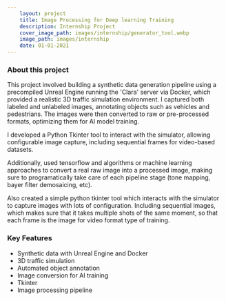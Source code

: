 ```yaml
---
    layout: project
    title: Image Processing for Deep learning Training
    description: Internship Project
    cover_image_path: images/internship/generator_tool.webp
    image_path: images/internship
    date: 01-01-2021
---
```


### About this project

This project involved building a synthetic data generation pipeline using a precompiled Unreal Engine running the 'Clara' server via Docker, which provided a realistic 3D traffic simulation environment. I captured both labeled and unlabeled images, annotating objects such as vehicles and pedestrians. The images were then converted to raw or pre-processed formats, optimizing them for AI model training.

I developed a Python Tkinter tool to interact with the simulator, allowing configurable image capture, including sequential frames for video-based datasets.

Additionally, used tensorflow and algorithms or machine learning approaches to convert a real raw image into a processed image, making sure to programatically take care of each pipeline stage (tone mapping, bayer filter demosaicing, etc).

Also created a simple python tkinter tool which interacts with the simulator to capture images with lots of configuration. Including sequential images, which makes sure that it takes multiple shots of the same moment, so that each frame is the image for video format type of training.

### Key Features
- Synthetic data with Unreal Engine and Docker
- 3D traffic simulation
- Automated object annotation
- Image conversion for AI training
- Tkinter
- Image processing pipeline